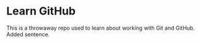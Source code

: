 # Learn GitHub

This is a throwaway repo used to learn about working with Git and GitHub.
Added sentence.

